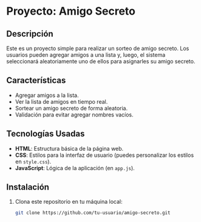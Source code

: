 # Proyecto: Amigo Secreto

## Descripción

Este es un proyecto simple para realizar un sorteo de amigo secreto. Los usuarios pueden agregar amigos a una lista y, luego, el sistema seleccionará aleatoriamente uno de ellos para asignarles su amigo secreto.

## Características

- Agregar amigos a la lista.
- Ver la lista de amigos en tiempo real.
- Sortear un amigo secreto de forma aleatoria.
- Validación para evitar agregar nombres vacíos.

## Tecnologías Usadas

- **HTML**: Estructura básica de la página web.
- **CSS**: Estilos para la interfaz de usuario (puedes personalizar los estilos en `style.css`).
- **JavaScript**: Lógica de la aplicación (en `app.js`).

## Instalación

1. Clona este repositorio en tu máquina local:

   ```bash
   git clone https://github.com/tu-usuario/amigo-secreto.git
